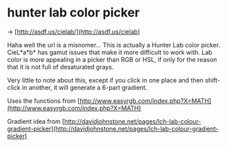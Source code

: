 hunter lab color picker
=======================

&rarr; [http://asdf.us/cielab/](http://asdf.us/cielab)

Haha well the url is a misnomer... This is actually a Hunter Lab color picker.  CieL\*a\*b\* has gamut issues that make it more difficult to work with.  Lab color is more appealing in a picker than RGB or HSL, if only for the reason that it is not full of desaturated grays.

Very little to note about this, except if you click in one place and then shift-click in another, it will generate a 6-part gradient.

Uses the functions from [http://www.easyrgb.com/index.php?X=MATH](http://www.easyrgb.com/index.php?X=MATH)

Gradient idea from [http://davidjohnstone.net/pages/lch-lab-colour-gradient-picker](http://davidjohnstone.net/pages/lch-lab-colour-gradient-picker)

